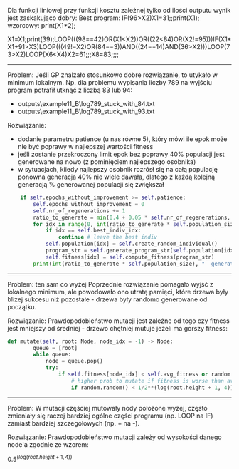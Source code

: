 Dla funkcji liniowej przy funkcji kosztu zależnej tylko od ilości outputu wynik jest zaskakująco dobry:
Best program:  IF(96>X2)X1=31;;print(X1);
wzorcowy: print(X1*2);

X1=X1;print(39);LOOP(((98==42)OR(X1<X2))OR((22<84)OR(X2!=95)))IF(X1*X1+91>X3)LOOP(((49!=X2)OR(84==3))AND((24==14)AND(36>X2)))LOOP(73>X2)LOOP(X6<X4)X2=61;;;X8=83;;;;

------------------------

Problem:
Jeśli GP znalzało stosunkowo dobre rozwiązanie, to utykało w minimum lokalnym. Np. dla problemu wypisania liczby 789 na wyjściu program potrafił utknąć z liczbą 83 lub 94:
- outputs\example11_B\log789_stuck_with_84.txt
- outputs\example11_B\log789_stuck_with_93.txt

Rozwiązanie:
- dodanie parametru patience (u nas równe 5), który mówi ile epok może nie być poprawy w najlepszej wartości fitness
- jeśli zostanie przekroczony limit epok bez poprawy 40% populacji jest generowane na nowo (z pominięciem najlepszego osobnika)
- w sytuacjach, kiiedy najlepszy osobnik rozrósł się na całą populację ponowna generacja 40% nie wiele dawała, dlatego z każdą kolejną generacją % generowanej populacji się zwiększał

```python
    if self.epochs_without_improvement >= self.patience:
        self.epochs_without_improvement = 0
        self.nr_of_regenerations += 1
        ratio_to_generate = min(0.4 + 0.05 * self.nr_of_regenerations, 0.9)
        for idx in range(0, int(ratio_to_generate * self.population_size)):
            if idx == self.best_indiv_idx:
                continue # leave the best indiv
            self.population[idx] = self.create_random_individual()
            program_str = self.generate_program_str(self.population[idx])
            self.fitness[idx] = self.compute_fitness(program_str)
        print(int(ratio_to_generate * self.population_size), "  generated again")
```

--------------------

Problem: ten sam co wyżej
Poprzednie rozwiązanie pomagało wyjść z lokalnego minimum, ale powodowało ono utratę pamięci, które drzewa były bliżej sukcesu niż pozostałe - drzewa były randomo generowane od początku.

Rozwiązanie:
Prawdopodobieństwo mutacji jest zależne od tego czy fitness jest mniejszy od średniej - drzewo chętniej mutuje jeżeli ma gorszy fitness:
```python
def mutate(self, root: Node, node_idx = -1) -> Node:
        queue = [root]
        while queue:
            node = queue.pop()
            try:
                if self.fitness[node_idx] < self.avg_fitness or random.random() < self.mutation_rate:  # 50%
                    # higher prob to mutate if fitness is worse than average
                    if random.random() < 1/2**(log(root.height + 1, 4)):
```

---------------------

Problem:
W mutacji częściej mutowały nody położone wyżej, często zmieniały się raczej bardziej ogólne części programu (np. LOOP na IF) zamiast bardziej szczegółowych (np. + na -).

Rozwiązanie:
Prawdopodobieństwo mutacji zależy od wysokości danego node'a zgodnie ze wzorem:

$0.5^{(log(root.height + 1, 4))}$

